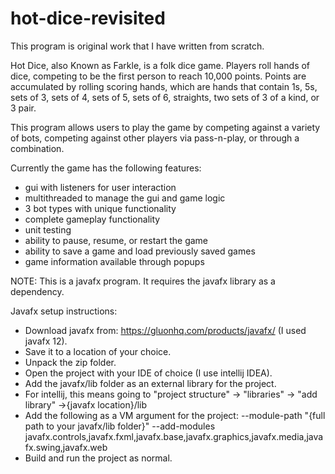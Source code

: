 # hot-dice-revisited
This program is original work that I have written from scratch.

Hot Dice, also Known as Farkle, is a folk dice game. Players roll hands of dice, competing to be the first person to reach 10,000 points. 
Points are accumulated by rolling scoring hands, which are hands that contain 1s, 5s, sets of 3, sets of 4, sets of 5, sets of 6, straights, two sets of 3 of a kind, or 3 pair.

This program allows users to play the game by competing against a variety of bots, competing against other players via pass-n-play, or through a combination.

Currently the game has the following features:
- gui with listeners for user interaction
- multithreaded to manage the gui and game logic
- 3 bot types with unique functionality
- complete gameplay functionality
- unit testing
- ability to pause, resume, or restart the game
- ability to save a game and load previously saved games
- game information available through popups

NOTE: This is a javafx program. It requires the javafx library as a dependency. 

Javafx setup instructions: 

- Download javafx from: https://gluonhq.com/products/javafx/ (I used javafx 12).
- Save it to a location of your choice.
- Unpack the zip folder.
- Open the project with your IDE of choice (I use intellij IDEA).
- Add the javafx/lib folder as an external library for the project.
- For intellij, this means going to "project structure" -> "libraries" -> "add library" ->{javafx location}/lib
- Add the following as a VM argument for the project: --module-path "{full path to your javafx/lib folder}" --add-modules javafx.controls,javafx.fxml,javafx.base,javafx.graphics,javafx.media,javafx.swing,javafx.web
- Build and run the project as normal.

